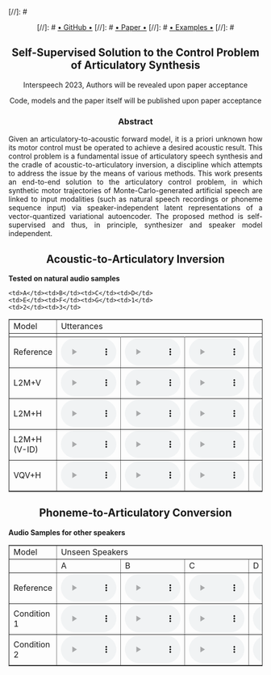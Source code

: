 

[//]: #      <center>
[//]: #        <a href="" class="btn2">• GitHub •</a>
[//]: #       <a href="" class="btn2">• Paper •</a></li>
[//]: #       <a href="" class="btn2">• Examples •</a></li>
[//]: #      </center>

<div style="text-align: center;">
<h2><b>Self-Supervised Solution to the Control Problem of Articulatory Synthesis</b></h2>
<p> Interspeech 2023, Authors will be revealed upon paper acceptance </p>
<p> Code, models and the paper itself will be published upon paper acceptance </p>
</div>


<div style="text-align: center;">
<h3>Abstract</h3>
</div>
<div style="text-align: justify"> 
Given an articulatory-to-acoustic forward model, it is a priori unknown how its motor control must be operated to achieve a desired acoustic result. This control problem is a fundamental issue of articulatory speech synthesis and the cradle of acoustic-to-articulatory inversion, a discipline which attempts to address the issue by the means of various methods. This work presents an end-to-end solution to the articulatory control problem, in which synthetic motor trajectories of Monte-Carlo-generated artificial speech are linked to input modalities (such as natural speech recordings or phoneme sequence input) via speaker-independent latent representations of a vector-quantized variational autoencoder. The proposed method is self-supervised and thus, in principle, synthesizer and speaker model independent.
</div>
    

    
    
<div style="text-align: center;">
<h2>Acoustic-to-Articulatory Inversion</h2>
</div>

<p><b>Tested on natural audio samples</b></p>

<table border="1">
<tr><td>Model</td><td colspan="12">Utterances </td></tr>
<tr>
  <td></td>
 
	<td>A</td><td>B</td><td>C</td><td>D</td>
	<td>E</td><td>F</td><td>G</td><td>1</td>
	<td>2</td><td>3</td>
</tr>


<tr><td>Reference</td>
  <td><audio controls style="width: 110px;" src="audio_examples/nat/k61be011.wav"></audio></td>
  <td><audio controls style="width: 110px;" src="audio_examples/nat/k61be018.wav"></audio></td>
  <td><audio controls style="width: 110px;" src="audio_examples/nat/k61be030.wav"></audio></td>
  <td><audio controls style="width: 110px;" src="audio_examples/nat/k61be037.wav"></audio></td>
  <td><audio controls style="width: 110px;" src="audio_examples/nat/k61be061.wav"></audio></td>
  <td><audio controls style="width: 110px;" src="audio_examples/.wav"></audio></td>
  <td><audio controls style="width: 110px;" src="audio_examples/.wav"></audio></td>
  <td><audio controls style="width: 110px;" src="audio_examples/.wav"></audio></td>
  <td><audio controls style="width: 110px;" src="audio_examples/.wav"></audio></td>
  <td><audio controls style="width: 110px;" src="audio_examples/.wav"></audio></td>
</tr>
<tr><td>L2M+V</td>
  <td><audio controls style="width: 110px;" src="audio_examples/l2m/k61be011.wav"></audio></td>
  <td><audio controls style="width: 110px;" src="audio_examples/l2m/k61be018.wav"></audio></td>
  <td><audio controls style="width: 110px;" src="audio_examples/l2m/k61be030.wav"></audio></td>
  <td><audio controls style="width: 110px;" src="audio_examples/l2m/k61be037.wav"></audio></td>
  <td><audio controls style="width: 110px;" src="audio_examples/l2m/k61be061.wav"></audio></td>
  <td><audio controls style="width: 110px;" src="audio_examples/.wav"></audio></td>
  <td><audio controls style="width: 110px;" src="audio_examples/.wav"></audio></td>
  <td><audio controls style="width: 110px;" src="audio_examples/.wav"></audio></td>
  <td><audio controls style="width: 110px;" src="audio_examples/.wav"></audio></td>
  <td><audio controls style="width: 110px;" src="audio_examples/.wav"></audio></td>
</tr>
<tr><td>L2M+H</td>
  <td><audio controls style="width: 110px;" src="audio_examples/l2m_m2l/k61be011.wav"></audio></td>
  <td><audio controls style="width: 110px;" src="audio_examples/l2m_m2l/k61be018.wav"></audio></td>
  <td><audio controls style="width: 110px;" src="audio_examples/l2m_m2l/k61be030.wav"></audio></td>
  <td><audio controls style="width: 110px;" src="audio_examples/l2m_m2l/k61be037.wav"></audio></td>
  <td><audio controls style="width: 110px;" src="audio_examples/l2m_m2l/k61be061.wav"></audio></td>
  <td><audio controls style="width: 110px;" src="audio_examples/.wav"></audio></td>
  <td><audio controls style="width: 110px;" src="audio_examples/.wav"></audio></td>
  <td><audio controls style="width: 110px;" src="audio_examples/.wav"></audio></td>
  <td><audio controls style="width: 110px;" src="audio_examples/.wav"></audio></td>
  <td><audio controls style="width: 110px;" src="audio_examples/.wav"></audio></td>
</tr>
<tr><td>L2M+H (V-ID)</td>
  <td><audio controls style="width: 110px;" src="audio_examples/l2m_m2l_mc_id/k61be011.wav"></audio></td>
  <td><audio controls style="width: 110px;" src="audio_examples/l2m_m2l_mc_id/k61be018.wav"></audio></td>
  <td><audio controls style="width: 110px;" src="audio_examples/l2m_m2l_mc_id/k61be030.wav"></audio></td>
  <td><audio controls style="width: 110px;" src="audio_examples/l2m_m2l_mc_id/k61be037.wav"></audio></td>
  <td><audio controls style="width: 110px;" src="audio_examples/l2m_m2l_mc_id/k61be061.wav"></audio></td>
  <td><audio controls style="width: 110px;" src="audio_examples/.wav"></audio></td>
  <td><audio controls style="width: 110px;" src="audio_examples/.wav"></audio></td>
  <td><audio controls style="width: 110px;" src="audio_examples/.wav"></audio></td>
  <td><audio controls style="width: 110px;" src="audio_examples/.wav"></audio></td>
  <td><audio controls style="width: 110px;" src="audio_examples/.wav"></audio></td>
</tr>
<tr><td>VQV+H</td>
  <td><audio controls style="width: 110px;" src="audio_examples/vqvae/k61be011.wav"></audio></td>
  <td><audio controls style="width: 110px;" src="audio_examples/vqvae/k61be018.wav"></audio></td>
  <td><audio controls style="width: 110px;" src="audio_examples/vqvae/k61be030.wav"></audio></td>
  <td><audio controls style="width: 110px;" src="audio_examples/vqvae/k61be037.wav"></audio></td>
  <td><audio controls style="width: 110px;" src="audio_examples/vqvae/k61be061.wav"></audio></td>
  <td><audio controls style="width: 110px;" src="audio_examples/.wav"></audio></td>
  <td><audio controls style="width: 110px;" src="audio_examples/.wav"></audio></td>
  <td><audio controls style="width: 110px;" src="audio_examples/.wav"></audio></td>
  <td><audio controls style="width: 110px;" src="audio_examples/.wav"></audio></td>
  <td><audio controls style="width: 110px;" src="audio_examples/.wav"></audio></td>
</tr>


</table>

<div style="text-align: center;">
<h2>Phoneme-to-Articulatory Conversion</h2>
</div>

<p><b>Audio Samples for other speakers</b></p>

<table border="1">
<tr><td>Model</td><td colspan="12">Unseen Speakers </td></tr>
<tr>
  <td></td>
 
  <td>A</td><td>B</td><td>C</td><td>D</td>
  <td>E</td><td>F</td><td>G</td><td>1</td>
  <td>2</td><td>3</td>
</tr>


<tr><td>Reference</td>
  <td><audio controls style="width: 110px;" src="audio_examples/.wav"></audio></td>
  <td><audio controls style="width: 110px;" src="audio_examples/.wav"></audio></td>
  <td><audio controls style="width: 110px;" src="audio_examples/.wav"></audio></td>
  <td><audio controls style="width: 110px;" src="audio_examples/.wav"></audio></td>
  <td><audio controls style="width: 110px;" src="audio_examples/.wav"></audio></td>
  <td><audio controls style="width: 110px;" src="audio_examples/.wav"></audio></td>
  <td><audio controls style="width: 110px;" src="audio_examples/.wav"></audio></td>
  <td><audio controls style="width: 110px;" src="audio_examples/.wav"></audio></td>
  <td><audio controls style="width: 110px;" src="audio_examples/.wav"></audio></td>
  <td><audio controls style="width: 110px;" src="audio_examples/.wav"></audio></td>
</tr>
<tr><td>Condition 1</td>
  <td><audio controls style="width: 110px;" src="audio_examples/.wav"></audio></td>
  <td><audio controls style="width: 110px;" src="audio_examples/.wav"></audio></td>
  <td><audio controls style="width: 110px;" src="audio_examples/.wav"></audio></td>
  <td><audio controls style="width: 110px;" src="audio_examples/.wav"></audio></td>
  <td><audio controls style="width: 110px;" src="audio_examples/.wav"></audio></td>
  <td><audio controls style="width: 110px;" src="audio_examples/.wav"></audio></td>
  <td><audio controls style="width: 110px;" src="audio_examples/.wav"></audio></td>
  <td><audio controls style="width: 110px;" src="audio_examples/.wav"></audio></td>
  <td><audio controls style="width: 110px;" src="audio_examples/.wav"></audio></td>
  <td><audio controls style="width: 110px;" src="audio_examples/.wav"></audio></td>
</tr>
<tr><td>Condition 2</td>
  <td><audio controls style="width: 110px;" src="audio_examples/.wav"></audio></td>
  <td><audio controls style="width: 110px;" src="audio_examples/.wav"></audio></td>
  <td><audio controls style="width: 110px;" src="audio_examples/.wav"></audio></td>
  <td><audio controls style="width: 110px;" src="audio_examples/.wav"></audio></td>
  <td><audio controls style="width: 110px;" src="audio_examples/.wav"></audio></td>
  <td><audio controls style="width: 110px;" src="audio_examples/.wav"></audio></td>
  <td><audio controls style="width: 110px;" src="audio_examples/.wav"></audio></td>
  <td><audio controls style="width: 110px;" src="audio_examples/.wav"></audio></td>
  <td><audio controls style="width: 110px;" src="audio_examples/.wav"></audio></td>
  <td><audio controls style="width: 110px;" src="audio_examples/.wav"></audio></td>
</tr>


</table>


